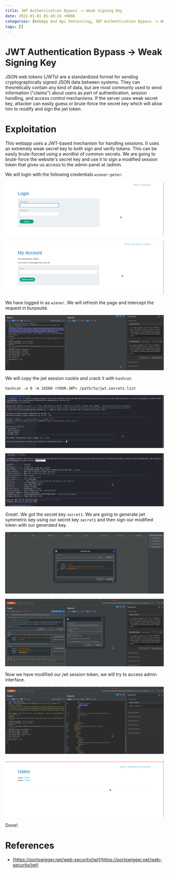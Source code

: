 ```yaml
---
title: JWT Authentication Bypass -> Weak Signing Key
date: 2022-01-01 05:49:33 +0800
categories: [WebApp And Api Pentesting, JWT Authentication Bypass -> Weak Signing Key]
tags: []  
---
```


# JWT Authentication Bypass -> Weak Signing Key

JSON web tokens (JWTs) are a standardized format for sending cryptographically signed JSON data between systems. They can theoretically contain any kind of data, but are most commonly used to send information ("claims") about users as part of authentication, session handling, and access control mechanisms.  If the server uses weak secret key, attacker can easily guess or brute-force the secret key which will allow him to modify and sign the jwt token.

# Exploitation

This webapp uses a JWT-based mechanism for handling sessions. It uses an extremely weak secret key to both sign and verify tokens. This can be easily brute-forced using a wordlist of common secrets. We are going to brute-force the website's secret key and use it to sign a modified session token that gives us access to the admin panel at /admin.

We will login with the following credentials `wiener:peter`.

![jwt](https://raw.githubusercontent.com/cyberkhalid/cyberkhalid.github.io/main/assets/img/ipentest/jwtu1.png)

![jwt](https://raw.githubusercontent.com/cyberkhalid/cyberkhalid.github.io/main/assets/img/ipentest/jwtu2.png)

We have logged in as `wiener`. We will refresh the page and intercept the request in burpsuite.

![jwt](https://raw.githubusercontent.com/cyberkhalid/cyberkhalid.github.io/main/assets/img/ipentest/jwtw1.png)

We will copy the jwt session cookie and crack it with `hashcat`.

`hashcat -a 0 -m 16500 <YOUR-JWT> /path/to/jwt.secrets.list`

![jwt](https://raw.githubusercontent.com/cyberkhalid/cyberkhalid.github.io/main/assets/img/ipentest/jwtw2.png)

![jwt](https://raw.githubusercontent.com/cyberkhalid/cyberkhalid.github.io/main/assets/img/ipentest/jwtw3.png)

Great!. We got the secret key `secret1`. We are going to generate jwt symmetric key using our secret key `secret1` and then sign our modified token with our generated key.

![jwt](https://raw.githubusercontent.com/cyberkhalid/cyberkhalid.github.io/main/assets/img/ipentest/jwtw4.png)

![jwt](https://raw.githubusercontent.com/cyberkhalid/cyberkhalid.github.io/main/assets/img/ipentest/jwtw5.png)

Now we have modified our jwt session token, we will try to access admin interface.

![jwt](https://raw.githubusercontent.com/cyberkhalid/cyberkhalid.github.io/main/assets/img/ipentest/jwtw6.png)

![jwt](https://raw.githubusercontent.com/cyberkhalid/cyberkhalid.github.io/main/assets/img/ipentest/jwtw7.png)

Done!.

# References

- [https://portswigger.net/web-security/jwt](https://portswigger.net/web-security/jwt)
